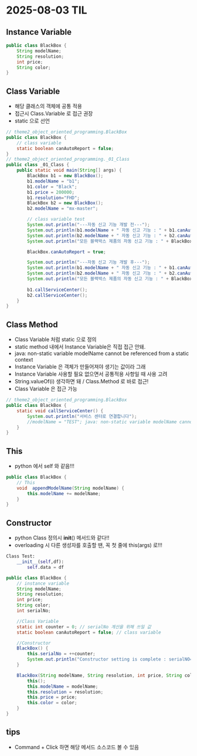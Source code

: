 # 2025-08-03 TIL

## Instance Variable
```java
public class BlackBox {
    String modelName;
    String resolution;
    int price;
    String color;
}
```
## Class Variable
- 해당 클래스의 객체에 공통 적용
- 접근시 Class.Variable 로 접근 권장
- static 으로 선언
```java
// theme2_object_oriented_programming.BlackBox
public class BlackBox {
    // class variable
    static boolean canAutoReport = false;
}
// theme2_object_oriented_programming._01_Class
public class _01_Class {
    public static void main(String[] args) {
        BlackBox b1 = new BlackBox();
        b1.modelName = "b1";
        b1.color = "Black";
        b1.price = 200000;
        b1.resolution="FHD";
        BlackBox b2 = new BlackBox();
        b2.modelName = "mx-master";

        // class variable test
        System.out.println("---자동 신고 기능 개발 전---");
        System.out.println(b1.modelName + " 자동 신고 기능 : " + b1.canAutoReport );
        System.out.println(b2.modelName + " 자동 신고 기능 : " + b2.canAutoReport );
        System.out.println("모든 블랙박스 제품의 자동 신고 기능 : " + BlackBox.canAutoReport);

        BlackBox.canAutoReport = true;

        System.out.println("---자동 신고 기능 개발 후---");
        System.out.println(b1.modelName + " 자동 신고 기능 : " + b1.canAutoReport );
        System.out.println(b2.modelName + " 자동 신고 기능 : " + b2.canAutoReport );
        System.out.println("모든 블랙박스 제품의 자동 신고 기능 : " + BlackBox.canAutoReport);
        
        b1.callServiceCenter();
        b2.callServiceCenter();
    }
}
```
## Class Method
- Class Variable 처럼 static 으로 정의
- static method 내에서 Instance Variable은 직접 접근 안돼.
- java: non-static variable modelName cannot be referenced from a static context
- Instance Variable 은 객체가 만들어져야 생기는 값이라 그래  
- Instance Variable 사용할 필요 없으면서 공통적용 사항일 때 사용 고려
- String.valueOf(i) 생각하면 돼 / Class.Method 로 바로 접근!
- Class Variable 은 접근 가능
```java
// theme2_object_oriented_programming.BlackBox
public class BlackBox {
    static void callServiceCenter() {
        System.out.println("서비스 센터로 연결합니다");
        //modelName = "TEST"; java: non-static variable modelName cannot be referenced from a static context
    }
}
```
## This
- python 에서 self 와 같음!!!
```java
public class BlackBox {
    // This
    void  appendModelName(String modelName) {
        this.modelName += modelName;
    }
}
```
## Constructor
- python Class 정의시 __init__() 메서드와 같다!!
- overloading 시 다른 생성자를 호출할 땐, 꼭 첫 줄에 this(args) 로!!! 
```python
Class Test:
    __init__(self,df):
        self.data = df
```
```java
public class BlackBox {
    // instance variable
    String modelName;
    String resolution;
    int price;
    String color;
    int serialNo;

    //Class Variable
    static int counter = 0; // serialNo 계산을 위해 쓰일 값
    static boolean canAutoReport = false; // class variable

    //Constructor
    BlackBox() {
        this.serialNo = ++counter; 
        System.out.println("Constructor setting is complete : serialNO=" + this.serialNo);
    }

    BlackBox(String modelName, String resolution, int price, String color) {
        this();
        this.modelName = modelName;
        this.resolution = resolution;
        this.price = price;
        this.color = color;
    }
}
```


## tips
- Command + Click 하면 해당 메서드 소스코드 볼 수 있음 